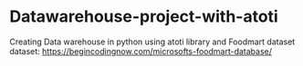 # Datawarehouse-project-with-atoti
Creating Data warehouse in python using atoti library and Foodmart dataset
dataset: https://begincodingnow.com/microsofts-foodmart-database/
